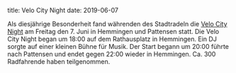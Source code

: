 title: Velo City Night
date: 2019-06-07

Als diesjährige Besonderheit fand währenden des Stadtradeln die [Velo City Night](https://velocitynight.de/07-juni-2019/) am Freitag den 7. Juni in Hemmingen und Pattensen statt.
Die Velo City Night began um 18:00 auf dem Rathausplatz in Hemmingen. Ein DJ sorgte auf einer kleinen Bühne für Musik. Der Start begann um 20:00 führte nach Pattensen und endet gegen 22:00 wieder in Hemmingen. Ca. 300 Radfahrende haben teilgenommen.
